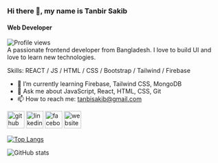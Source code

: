 ### Hi there 👋, my name is Tanbir Sakib
#### Web Developer
![Profile views](https://gpvc.arturio.dev/tanbirsakib)  
A passionate frontend developer from Bangladesh. I love to build UI and love to learn new technologies.

Skills: REACT / JS / HTML / CSS / Bootstrap / Tailwind / Firebase

- 🌱 I’m currently learning Firebase, Tailwind CSS, MongoDB 
- 💬 Ask me about JavaScript, React, HTML, CSS, Git 
- 📫 How to reach me: tanbisakib@gmail.com 


[<img src='https://cdn.jsdelivr.net/npm/simple-icons@3.0.1/icons/github.svg' alt='github' height='40'>](https://github.com/tanbirsakib)  [<img src='https://cdn.jsdelivr.net/npm/simple-icons@3.0.1/icons/linkedin.svg' alt='linkedin' height='40'>](https://www.linkedin.com/in/tanbir-sakib/)  [<img src='https://cdn.jsdelivr.net/npm/simple-icons@3.0.1/icons/facebook.svg' alt='facebook' height='40'>](https://www.facebook.com/tanbiirsakiib)  [<img src='https://cdn.jsdelivr.net/npm/simple-icons@3.0.1/icons/icloud.svg' alt='website' height='40'>](https://tanbirsakib.netlify.app)  

[![Top Langs](https://github-readme-stats.vercel.app/api/top-langs/?username=tanbirsakib)](https://github.com/anuraghazra/github-readme-stats)

![GitHub stats](https://github-readme-stats.vercel.app/api?username=tanbirsakib&show_icons=true&count_private=true)  


